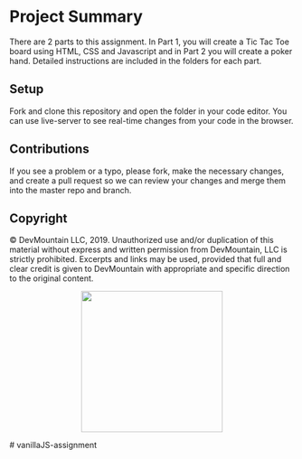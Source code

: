 # Project Summary
There are 2 parts to this assignment. In Part 1, you will create a Tic Tac Toe board using HTML, CSS and Javascript and in Part 2 you will create a poker hand. Detailed instructions are included in the folders for each part.

## Setup

Fork and clone this repository and open the folder in your code editor. You can use live-server to see real-time changes from your code in the browser.

## Contributions

If you see a problem or a typo, please fork, make the necessary changes, and create a pull request so we can review your changes and merge them into the master repo and branch.

## Copyright

© DevMountain LLC, 2019. Unauthorized use and/or duplication of this material without express and written permission from DevMountain, LLC is strictly prohibited. Excerpts and links may be used, provided that full and clear credit is given to DevMountain with appropriate and specific direction to the original content.

<p align="center">
<img src="https://s3.amazonaws.com/devmountain/readme-logo.png" width="250">
</p># vanillaJS-assignment
